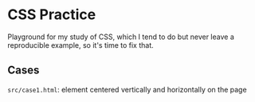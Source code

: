 # CSS Practice

Playground for my study of CSS, which I tend to do but never leave a reproducible example, so it's time to fix that.

## Cases

`src/case1.html`: element centered vertically and horizontally on the page
